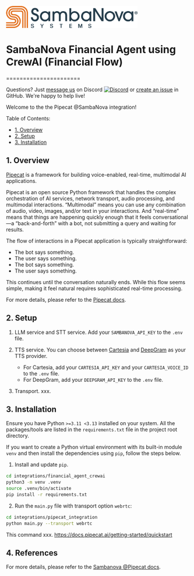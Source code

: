 <a href="https://sambanova.ai/">
<picture>
 <source media="(prefers-color-scheme: dark)" srcset="../images/SambaNova-light-logo-1.png" height="60">
  <img alt="SambaNova logo" src="../images/SambaNova-dark-logo-1.png" height="60">
</picture>
</a>

# SambaNova Financial Agent using CrewAI (Financial Flow)
======================

Questions? Just <a href="https://discord.gg/54bNAqRw" target="_blank">message us</a> on Discord <a href="https://discord.gg/54bNAqRw" target="_blank"><img src="https://github.com/sambanova/ai-starter-kit/assets/150964187/aef53b52-1dc0-4cbf-a3be-55048675f583" alt="Discord" width="22"/></a> or <a href="https://github.com/sambanova/ai-starter-kit/issues/new/choose" target="_blank">create an issue</a> in GitHub. We're happy to help live!

Welcome to the the Pipecat @SambaNova integration!

Table of Contents:

- [1. Overview](#overview)
- [2. Setup](#setup)
- [3. Installation](#installation)

## 1. Overview
[Pipecat](https://www.pipecat.ai/) is a framework for building voice-enabled, real-time, multimodal AI applications.

Pipecat is an open source Python framework that handles the complex orchestration of AI services, network transport, audio processing, and multimodal interactions. “Multimodal” means you can use any combination of audio, video, images, and/or text in your interactions. And “real-time” means that things are happening quickly enough that it feels conversational—a “back-and-forth” with a bot, not submitting a query and waiting for results.

The flow of interactions in a Pipecat application is typically straightforward:

- The bot says something.
- The user says something.
- The bot says something.
- The user says something.

This continues until the conversation naturally ends. While this flow seems simple, making it feel natural requires sophisticated real-time processing.

For more details, please refer to the [Pipecat docs](https://docs.pipecat.ai/getting-started/overview).

## 2. Setup

1. LLM service and STT service.
    Add your `SAMBANOVA_API_KEY` to the `.env` file.

2. TTS service.
    You can choose between [Cartesia](https://cartesia.ai/) and [DeepGram](https://deepgram.com/) as your TTS provider.
    - For Cartesia, add your `CARTESIA_API_KEY` and your `CARTESIA_VOICE_ID` to the `.env` file.
    - For DeepGram, add your `DEEPGRAM_API_KEY` to the `.env` file.

3. Transport.
    xxx.
    
## 3. Installation

Ensure you have Python `>=3.11 <3.13` installed on your system.
All the packages/tools are listed in the `requirements.txt` file in the project root directory.

If you want to create a Python virtual environment with its built-in module `venv`
and then install the dependencies using `pip`,
follow the steps below.

1. Install and update `pip`.

```bash
cd integrations/financial_agent_crewai
python3 -m venv .venv
source .venv/bin/activate
pip install -r requirements.txt
```

2. Run the `main.py` file with transport option `webrtc`:

```bash
cd integrations/pipecat_integration
python main.py --transport webrtc
```

This command xxx.
https://docs.pipecat.ai/getting-started/quickstart

## 4. References
For more details, please refer to the [Sambanova @Pipecat docs](xxx).
